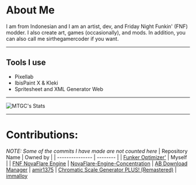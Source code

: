 # About Me

I am from Indonesian and I am an artist, dev, and Friday Night Funkin' (FNF) modder. I also create art, games (occasionally), and mods. In addition, you can also call me sirthegamercoder if you want.

---

## Tools I use
- Pixellab
- IbisPaint X & Kleki
- Spritesheet and XML Generator Web

---
![MTGC's Stats](https://github-readme-stats.vercel.app/api?username=sirthegamercoder&theme=nightowl&show_icons=true&hide_border=true&count_private=false)

---

# Contributions:
*NOTE: Some of the commits I have made are not counted here*
| Repository Name | Owned by |
| --------------- | -------- |
| [Funker Optimizer'](https://github.com/sirthegamercoder/Funker-Optimizer) | Myself |
| [FNF NovaFlare Engine](https://github.com/NovaFlare-Engine-Concentration/FNF-NovaFlare-Engine) | [NovaFlare-Engine-Concentration](https://github.com/NovaFlare-Engine-Concentration)
| [AB Download Manager](https://github.com/amir1376/ab-download-manager) | [amir1375](https://github.com/amir1376)
| [Chromatic Scale Generator PLUS! (Remastered)](https://github.com/immalloy/Chromatic-Scale-Generator-Plus-Remastered) | [immalloy](https://github.com/immalloy)
